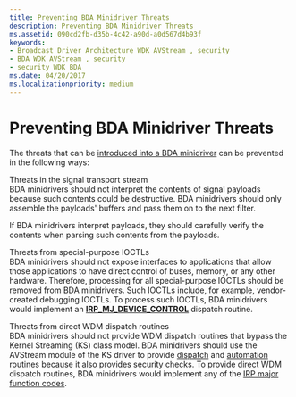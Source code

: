 ```yaml
---
title: Preventing BDA Minidriver Threats
description: Preventing BDA Minidriver Threats
ms.assetid: 090cd2fb-d35b-4c42-a90d-a0d567d4b93f
keywords:
- Broadcast Driver Architecture WDK AVStream , security
- BDA WDK AVStream , security
- security WDK BDA
ms.date: 04/20/2017
ms.localizationpriority: medium
---
```


# Preventing BDA Minidriver Threats





The threats that can be [introduced into a BDA minidriver](introducing-threats-to-a-bda-minidriver.md) can be prevented in the following ways:

<a href="" id="threats-in-the-signal-transport-stream"></a>Threats in the signal transport stream  
BDA minidrivers should not interpret the contents of signal payloads because such contents could be destructive. BDA minidrivers should only assemble the payloads' buffers and pass them on to the next filter.

 

If BDA minidrivers interpret payloads, they should carefully verify the contents when parsing such contents from the payloads.

<a href="" id="threats-from-special-purpose-ioctls"></a>Threats from special-purpose IOCTLs  
BDA minidrivers should not expose interfaces to applications that allow those applications to have direct control of buses, memory, or any other hardware. Therefore, processing for all special-purpose IOCTLs should be removed from BDA minidrivers. Such IOCTLs include, for example, vendor-created debugging IOCTLs. To process such IOCTLs, BDA minidrivers would implement an [**IRP\_MJ\_DEVICE\_CONTROL**](../kernel/irp-mj-device-control.md) dispatch routine.

<a href="" id="threats-from-direct-wdm-dispatch-routines"></a>Threats from direct WDM dispatch routines  
BDA minidrivers should not provide WDM dispatch routines that bypass the Kernel Streaming (KS) class model. BDA minidrivers should use the AVStream module of the KS driver to provide [dispatch](creating-dispatch-tables.md) and [automation](defining-automation-tables.md) routines because it also provides security checks. To provide direct WDM dispatch routines, BDA minidrivers would implement any of the [IRP major function codes](../kernel/irp-major-function-codes.md).

 

